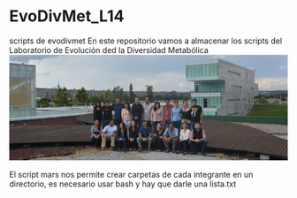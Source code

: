 # EvoDivMet_L14
scripts de evodivmet
En este repositorio vamos a almacenar los scripts del Laboratorio de Evolución ded la Diversidad Metabólica
![FOTO DE GRUPO](cropped-fotogrupal.jpg)

El script mars nos permite crear carpetas de cada integrante en un directorio, es necesario usar bash y hay que darle una lista.txt
